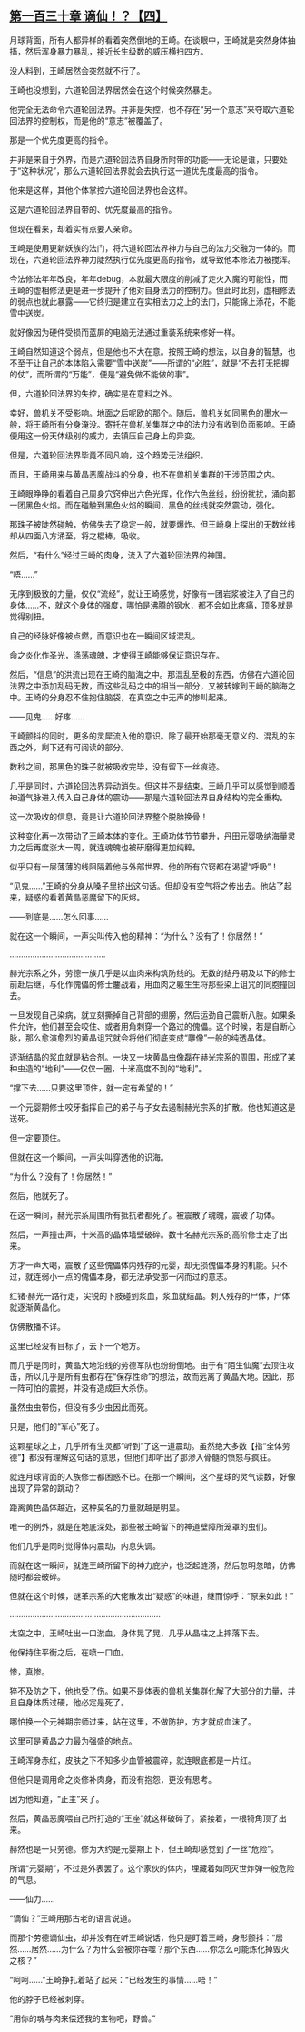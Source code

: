 ## [第一百三十章 谪仙！？【四】](https://www.xxbiquge.com/11_11207/9215131.html)


  月球背面，所有人都异样的看着突然倒地的王崎。在谈眼中，王崎就是突然身体抽搐，然后浑身暴力暴乱，接近长生级数的威压横扫四方。

  没人料到，王崎居然会突然就不行了。

  王崎也没想到，六道轮回法界居然会在这个时候突然暴走。

  他完全无法命令六道轮回法界。并非是失控，也不存在“另一个意志”来夺取六道轮回法界的控制权，而是他的“意志”被覆盖了。

  那是一个优先度更高的指令。

  并非是来自于外界，而是六道轮回法界自身所附带的功能——无论是谁，只要处于“这种状况”，那么六道轮回法界就会去执行这一道优先度最高的指令。

  他来是这样，其他个体掌控六道轮回法界也会这样。

  这是六道轮回法界自带的、优先度最高的指令。

  但现在看来，却着实有点要人亲命。

  王崎是使用更新妖族的法门，将六道轮回法界神力与自己的法力交融为一体的。而现在，六道轮回法界神力陡然执行优先度更高的指令，就导致他本修法力被搅浑。

  今法修法年年改良，年年debug，本就最大限度的削减了走火入魔的可能性，而王崎的虚相修法更是进一步提升了他对自身法力的控制力。但此时此刻，虚相修法的弱点也就此暴露——它终归是建立在实相法力之上的法门，只能锦上添花，不能雪中送炭。

  就好像因为硬件受损而蓝屏的电脑无法通过重装系统来修好一样。

  王崎自然知道这个弱点，但是他也不大在意。按照王崎的想法，以自身的智慧，也不至于让自己的本体陷入需要“雪中送炭”——所谓的“必胜”，就是“不去打无把握的仗”，而所谓的“万能”，便是“避免做不能做的事”。

  但，六道轮回法界的失控，确实是在意料之外。

  幸好，兽机关不受影响。地面之后呢欧的那个。随后，兽机关如同黑色的墨水一般，将王崎所有分身淹没。寄托在兽机关集群之中的法力没有收到负面影响。王崎便用这一份天体级别的威力，去镇压自己身上的异变。

  但是，六道轮回法界毕竟不同凡响，这个趋势无法组织。

  而且，王崎用来与黄晶恶魔战斗的分身，也不在兽机关集群的干涉范围之内。

  王崎眼睁睁的看着自己周身穴窍伸出六色光辉，化作六色丝线，纷纷扰扰，涌向那一团黑色火焰。而在碰触到黑色火焰的瞬间，黑色的丝线就突然震动，强化。

  那珠子被陡然碰触，仿佛失去了稳定一般，就要爆炸。但王崎身上探出的无数丝线却从四面八方涌至，将之棍棒，吸收。

  然后，“有什么”经过王崎的肉身，流入了六道轮回法界的神国。

  “唔……”

  无序到极致的力量，仅仅“流经”，就让王崎感觉，好像有一团岩浆被注入了自己的身体……不，就这个身体的强度，哪怕是沸腾的钢水，都不会如此疼痛，顶多就是觉得别扭。

  自己的经脉好像被点燃，而意识也在一瞬间区域混乱。

  命之炎化作圣光，涤荡魂魄，才使得王崎能够保证意识存在。

  然后，“信息”的洪流出现在王崎的脑海之中。那混乱至极的东西，仿佛在六道轮回法界之中添加乱码无数，而这些乱码之中的相当一部分，又被转嫁到王崎的脑海之中。王崎的分身忍不住抱住脑袋，在真空之中无声的惨叫起来。

  ——见鬼……好疼……

  王崎颤抖的同时，更多的灵犀流入他的意识。除了最开始那毫无意义的、混乱的东西之外，剩下还有可阅读的部分。

  数秒之间，那黑色的珠子就被吸收完毕，没有留下一丝痕迹。

  几乎是同时，六道轮回法界异动消失。但这并不是结束。王崎几乎可以感觉到顺着神道气脉进入传入自己身体的震动——那是六道轮回法界自身结构的完全重构。

  这一次吸收的信息，竟是让六道轮回法界整个脱胎换骨！

  这种变化再一次带动了王崎本体的变化。王崎功体节节攀升，丹田元婴吸纳海量灵力之后再度涨大一周，就连魂魄也被研磨得更加纯粹。

  似乎只有一层薄薄的线阻隔着他与外部世界。他的所有穴窍都在渴望“呼吸”！

  “见鬼……”王崎的分身从嗓子里挤出这句话。但却没有空气将之传出去。他站了起来，疑惑的看着黄晶恶魔留下的灰烬。

  ——到底是……怎么回事……

  就在这一个瞬间，一声尖叫传入他的精神：“为什么？没有了！你居然！”

  ……………………………………

  赫光宗系之外，劳德一族几乎是以血肉来构筑防线的。无数的结丹期及以下的修士前赴后继，与化作傀儡的修士鏖战着，用血肉之躯生生将那些染上诅咒的同胞撞回去。

  一旦发现自己染病，就立刻撕掉自己背部的翅膀，然后运劲自己震断八肢。如果条件允许，他们甚至会咬住、或者用角刺穿一个路过的傀儡。这个时候，若是自断心脉，那么愈演愈烈的黄晶诅咒就会将他们彻底变成“雕像”一般的纯透晶体。

  逐渐结晶的浆血就是粘合剂。一块又一块黄晶虫像磊在赫光宗系的周围，形成了某种虫造的“地利”——仅仅一圈，十米高度不到的“地利”。

  “撑下去……只要这里顶住，就一定有希望的！”

  一个元婴期修士咬牙指挥自己的弟子与子女去遏制赫光宗系的扩散。他也知道这是送死。

  但一定要顶住。

  但就在这一个瞬间，一声尖叫穿透他的识海。

  “为什么？没有了！你居然！”

  然后，他就死了。

  在这一瞬间，赫光宗系周围所有抵抗者都死了。被震散了魂魄，震破了功体。

  然后，一声撞击声，十米高的晶体墙壁破碎。数十名赫光宗系的高阶修士走了出来。

  方才一声大喝，震散了这些傀儡体内残存的元婴，却无损傀儡本身的机能。只不过，就连弱小一点的傀儡本身，都无法承受那一闪而过的意志。

  红锗·赫光一路行走，尖锐的下肢碰到浆血，浆血就结晶。刺入残存的尸体，尸体就逐渐黄晶化。

  仿佛散播不详。

  这里已经没有目标了，去下一个地方。

  而几乎是同时，黄晶大地沿线的劳德军队也纷纷倒地。由于有“陌生仙魔”去顶住攻击，所以几乎是所有虫都存在“保存性命”的想法，故而远离了黄晶大地。因此，那一阵可怕的震撼，并没有造成巨大杀伤。

  虽然虫虫带伤，但没有多少虫因此而死。

  只是，他们的“军心”死了。

  这颗星球之上，几乎所有生灵都“听到”了这一道震动。虽然绝大多数【指“全体劳德”】都没有理解这句话的意思，但他们却听出了那渗入骨髓的愤怒与疯狂。

  就连月球背面的人族修士都困惑不已。在那一个瞬间，这个星球的灵气读数，好像出现了异常的跳动？

  距离黄色晶体越近，这种莫名的力量就越是明显。

  唯一的例外，就是在地底深处，那些被王崎留下的神道壁障所笼罩的虫们。

  他们几乎是同时觉得体内震动，内息失调。

  而就在这一瞬间，就连王崎所留下的神力庇护，也泛起涟漪，然后忽明忽暗，仿佛随时都会破碎。

  但就在这个时候，谜革宗系的大佬散发出“疑惑”的味道，继而惊呼：“原来如此！”

  …………………………………………………………

  太空之中，王崎吐出一口淤血，身体晃了晃，几乎从晶柱之上摔落下去。

  他保持住平衡之后，在喷一口血。

  惨，真惨。

  猝不及防之下，他也受了伤。如果不是体表的兽机关集群化解了大部分的力量，并且自身体质过硬，他必定是死了。

  哪怕换一个元神期宗师过来，站在这里，不做防护，方才就成血沫了。

  这里可是黄晶之力最为强盛的地点。

  王崎浑身赤红，皮肤之下不知多少血管被震碎，就连眼底都是一片红。

  但他只是调用命之炎修补肉身，而没有抱怨，更没有思考。

  因为他知道，“正主”来了。

  然后，黄晶恶魔喂自己所打造的“王座”就这样破碎了。紧接着，一根犄角顶了出来。

  赫然也是一只劳德。修为大约是元婴期上下，但王崎却感觉到了一丝“危险”。

  所谓“元婴期”，不过是外表罢了。这个家伙的体内，埋藏着如同灭世炸弹一般危险的气息。

  ——仙力……

  “谪仙？”王崎用那古老的语言说道。

  而那个劳德谪仙虫，却并没有在听王崎说话，他只是盯着王崎，身形颤抖：“居然……居然……为什么？为什么会被你吞噬？那个东西……你怎么可能炼化掉毁灭之核？”

  “呵呵……”王崎挣扎着站了起来：“已经发生的事情……唔！”

  他的脖子已经被刺穿。

  “用你的魂与肉来偿还我的宝物吧，野兽。”
